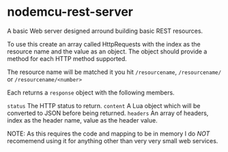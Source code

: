 # nodemcu-rest-server
A basic Web server designed arround building basic REST resources.

To use this create an array called HttpRequests with the index as the resource name and the value as an object. The object should provide a method for each HTTP method supported. 

The resource name will be matched it you hit `/resourcename`, `/resourcename/` or `/resourcename/<number>`

Each returns a `response` object with the following members.

`status` The HTTP status to return.
`content` A Lua object which will be converted to JSON before being returned. 
`headers` An array of headers, index as the header name, value as the header value.


NOTE: As this requires the code and mapping to be in memory I do *NOT* recomemend using it for anything other than very very small web services. 

